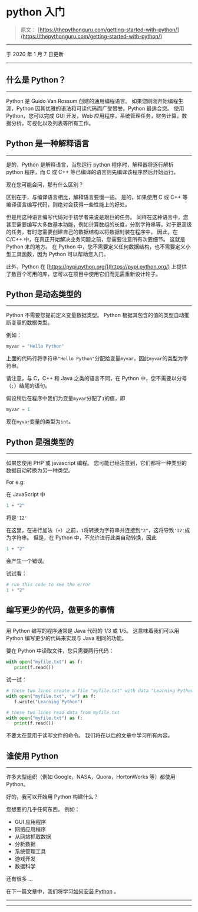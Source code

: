 # python 入门

> 原文： [https://thepythonguru.com/getting-started-with-python/](https://thepythonguru.com/getting-started-with-python/)

* * *

于 2020 年 1 月 7 日更新

* * *

## 什么是 Python？

* * *

Python 是 Guido Van Rossum 创建的通用编程语言。 如果您刚刚开始编程生涯，Python 因其优雅的语法和可读代码而广受赞誉。Python 最适合您。 使用 Python，您可以完成 GUI 开发，Web 应用程序，系统管理任务，财务计算，数据分析，可视化以及列表等所有工作。

## Python 是一种解释语言

* * *

是的，Python 是解释语言，当您运行 python 程序时，解释器将逐行解析 python 程序，而 C 或 C++ 等已编译的语言则先编译该程序然后开始运行。

现在您可能会问，那有什么区别？

区别在于，与编译语言相比，解释语言要慢一些。 是的，如果使用 C 或 C++ 等编译语言编写代码，则绝对会获得一些性能上的好处。

但是用这种语言编写代码对于初学者来说是艰巨的任务。 同样在这种语言中，您甚至需要编写大多数基本功能，例如计算数组的长度，分割字符串等。对于更高级的任务，有时您需要创建自己的数据结构以将数据封装在程序中。 因此，在 C/C++ 中，在真正开始解决业务问题之前，您需要注意所有次要细节。 这就是 Python 来的地方。 在 Python 中，您不需要定义任何数据结构，也不需要定义小型工具函数，因为 Python 可以帮助您入门。

此外，Python 在 [https://pypi.python.org/](https://pypi.python.org/) 上提供了数百个可用的库，您可以在项目中使用它们而无需重新设计轮子。

## Python 是动态类型的

* * *

Python 不需要您提前定义变量数据类型。 Python 根据其包含的值的类型自动推断变量的数据类型。

例如：

```py
myvar = "Hello Python"

```

上面的代码行将字符串`"Hello Python"`分配给变量`myvar`，因此`myvar`的类型为字符串。

请注意，与 C，C++ 和 Java 之类的语言不同，在 Python 中，您不需要以分号（`;`）结尾的语句。

假设稍后在程序中我们为变量`myvar`分配了`1`的值，即

```py
myvar = 1

```

现在`myvar`变量的类型为`int`。

## Python 是强类型的

* * *

如果您使用 PHP 或 javascript 编程。 您可能已经注意到，它们都将一种类型的数据自动转换为另一种类型。

For e.g:

在 JavaScript 中

```py
1 + "2"

```

将是`'12'`

在这里，在进行加法（`+`）之前，`1`将转换为字符串并连接到`"2"`，这将导致`'12'`成为字符串。 但是，在 Python 中，不允许进行此类自动转换，因此

```py
1 + "2"

```

会产生一个错误。

试试看：

```py
# run this code to see the error
1 + "2" 
```

## 编写更少的代码，做更多的事情

* * *

用 Python 编写的程序通常是 Java 代码的 1/3 或 1/5。 这意味着我们可以用 Python 编写更少的代码来实现与 Java 相同的功能。

要在 Python 中读取文件，您只需要两行代码：

```py
with open("myfile.txt") as f:
   print(f.read())

```

试一试：

```py
# these two lines create a file "myfile.txt" with data "Learning Python"
with open("myfile.txt", "w") as f:
   f.write("Learning Python")

# these two lines read data from myfile.txt
with open("myfile.txt") as f:
   print(f.read()) 
```

不要太在意用于读写文件的命令。 我们将在以后的文章中学习所有内容。

## 谁使用 Python

* * *

许多大型组织（例如 Google，NASA，Quora，HortonWorks 等）都使用 Python。

好的，我可以开始用 Python 构建什么？

您想要的几乎任何东西。 例如：

*   GUI 应用程序
*   网络应用程序
*   从网站抓取数据
*   分析数据
*   系统管理工具
*   游戏开发
*   数据科学

还有很多 ...

在下一篇文章中，我们将学习[如何安装 Python](/installing-python3/) 。

* * *

* * *